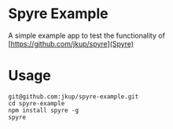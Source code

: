 # Spyre Example

A simple example app to test the functionality of [https://github.com/jkup/spyre](Spyre)

# Usage

    git@github.com:jkup/spyre-example.git
    cd spyre-example
    npm install spyre -g
    spyre
